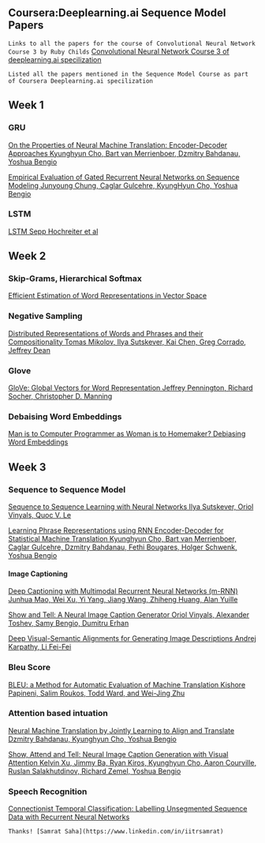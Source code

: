 ## Coursera:Deeplearning.ai Sequence Model Papers
```Links to all the papers for the course of Convolutional Neural Network Course 3 by Ruby Childs```
[Convolutional Neural Network Course 3 of deeplearning.ai specilization](https://gist.github.com/rubychilds/d9137168d0843f4a8071727e67a5816c)


```Listed all the papers mentioned in the Sequence Model Course as part of Coursera Deeplearning.ai specilization```

## Week 1

### GRU
[On the Properties of Neural Machine Translation: Encoder-Decoder Approaches
Kyunghyun Cho, Bart van Merrienboer, Dzmitry Bahdanau, Yoshua Bengio](https://arxiv.org/abs/1409.1259)

[Empirical Evaluation of Gated Recurrent Neural Networks on Sequence Modeling
Junyoung Chung, Caglar Gulcehre, KyungHyun Cho, Yoshua Bengio](https://arxiv.org/abs/1412.3555)

### LSTM
[LSTM Sepp Hochreiter et al](http://www.bioinf.jku.at/publications/older/2604.pdf)

## Week 2
### Skip-Grams, Hierarchical Softmax
[Efficient Estimation of Word Representations in Vector Space](https://arxiv.org/abs/1301.3781)

### Negative Sampling
[Distributed Representations of Words and Phrases and their Compositionality
Tomas Mikolov, Ilya Sutskever, Kai Chen, Greg Corrado, Jeffrey Dean](https://arxiv.org/abs/1310.4546)

### Glove
[GloVe: Global Vectors for Word Representation
Jeffrey Pennington, Richard Socher, Christopher D. Manning](https://nlp.stanford.edu/pubs/glove.pdf)

### Debaising Word Embeddings
[Man is to Computer Programmer as Woman is to
Homemaker? Debiasing Word Embeddings](https://pdfs.semanticscholar.org/2744/59c52103f9b7880d0697aa28755ac3366987.pdf)

## Week 3

### Sequence to Sequence Model
[Sequence to Sequence Learning with Neural Networks
Ilya Sutskever, Oriol Vinyals, Quoc V. Le](https://arxiv.org/abs/1409.3215)

[Learning Phrase Representations using RNN Encoder-Decoder for Statistical Machine Translation
Kyunghyun Cho, Bart van Merrienboer, Caglar Gulcehre, Dzmitry Bahdanau, Fethi Bougares, Holger Schwenk, Yoshua Bengio](https://arxiv.org/abs/1406.1078)

#### Image Captioning
[Deep Captioning with Multimodal Recurrent Neural Networks (m-RNN)
Junhua Mao, Wei Xu, Yi Yang, Jiang Wang, Zhiheng Huang, Alan Yuille](https://arxiv.org/abs/1412.6632)

[Show and Tell: A Neural Image Caption Generator
Oriol Vinyals, Alexander Toshev, Samy Bengio, Dumitru Erhan](https://arxiv.org/abs/1411.4555)

[Deep Visual-Semantic Alignments for Generating Image Descriptions
Andrej Karpathy, Li Fei-Fei](https://cs.stanford.edu/people/karpathy/deepimagesent/)

### Bleu Score
[BLEU: a Method for Automatic Evaluation of Machine Translation
Kishore Papineni, Salim Roukos, Todd Ward, and Wei-Jing Zhu](https://www.aclweb.org/anthology/P02-1040.pdf)

### Attention based intuation
[Neural Machine Translation by Jointly Learning to Align and Translate
Dzmitry Bahdanau, Kyunghyun Cho, Yoshua Bengio](https://arxiv.org/abs/1409.0473)

[Show, Attend and Tell: Neural Image Caption Generation with Visual Attention
Kelvin Xu, Jimmy Ba, Ryan Kiros, Kyunghyun Cho, Aaron Courville, Ruslan Salakhutdinov, Richard Zemel, Yoshua Bengio](https://arxiv.org/abs/1502.03044)

### Speech Recognition
[Connectionist Temporal Classification: Labelling Unsegmented
Sequence Data with Recurrent Neural Networks](ftp://ftp.idsia.ch/pub/juergen/icml2006.pdf)

``` Thanks! [Samrat Saha](https://www.linkedin.com/in/iitrsamrat) ``` 
